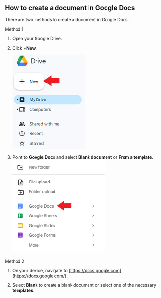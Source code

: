 ## How to create a document in Google Docs    

There are two methods to create a document in Google Docs.    

Method 1    

1. Open your Google Drive.    

2. Click +**New**.    

   ![](Images/new.png)    
3. Point to **Google Docs** and select **Blank document** or **From a template**.    
    ![](Images/gd.png)    

Method 2    

1. On your device, navigate to [https://docs.google.com](https://docs.google.com/).    

2. Select **Blank** to create a blank document or select one of the necessary **templates**.

